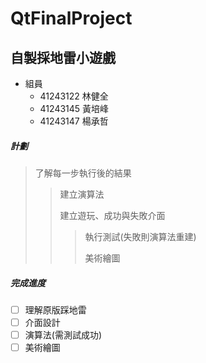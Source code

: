 # QtFinalProject
## 自製採地雷小遊戲

 * 組員
   * 41243122  林健全
   * 41243145  黃培峰
   * 41243147  楊承哲

##### 計劃
> 了解每一步執行後的結果
> 
>> 建立演算法
>> 
>> 建立遊玩、成功與失敗介面
>> 
>>> 執行測試(失敗則演算法重建)
>>> 
>>> 美術繪圖

  
##### 完成進度

- [ ] 理解原版踩地雷
- [ ] 介面設計
- [ ] 演算法(需測試成功)
- [ ] 美術繪圖
